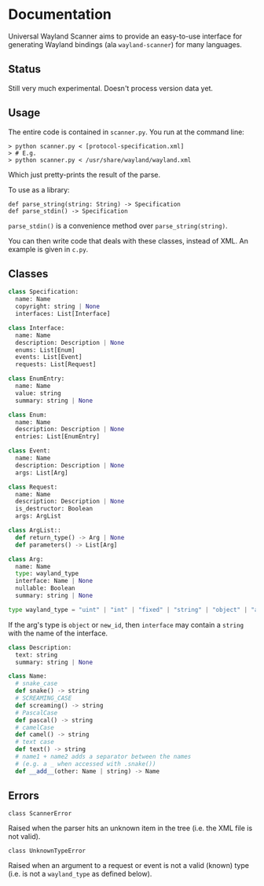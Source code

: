 # Documentation

Universal Wayland Scanner aims to provide an easy-to-use interface for generating Wayland bindings (ala `wayland-scanner`) for many languages.

## Status

Still very much experimental. Doesn't process version data yet.

## Usage

The entire code is contained in `scanner.py`. You run at the command line:

```
> python scanner.py < [protocol-specification.xml]
> # E.g.
> python scanner.py < /usr/share/wayland/wayland.xml
```

Which just pretty-prints the result of the parse.

To use as a library:

```
def parse_string(string: String) -> Specification
def parse_stdin() -> Specification
```

`parse_stdin()` is a convenience method over `parse_string(string)`.

You can then write code that deals with these classes, instead of XML. An example is given in `c.py`.


## Classes

```python
class Specification:
  name: Name
  copyright: string | None
  interfaces: List[Interface]
```

```python
class Interface:
  name: Name
  description: Description | None
  enums: List[Enum]
  events: List[Event]
  requests: List[Request]
```

```python
class EnumEntry:
  name: Name
  value: string
  summary: string | None

class Enum:
  name: Name
  description: Description | None
  entries: List[EnumEntry]
```

```python
class Event:
  name: Name
  description: Description | None
  args: List[Arg]
```

```python
class Request:
  name: Name
  description: Description | None
  is_destructor: Boolean
  args: ArgList

class ArgList::
  def return_type() -> Arg | None
  def parameters() -> List[Arg]

class Arg:
  name: Name
  type: wayland_type
  interface: Name | None
  nullable: Boolean
  summary: string | None

type wayland_type = "uint" | "int" | "fixed" | "string" | "object" | "array" | "fd"
```

If the arg's type is `object` or `new_id`, then `interface` may contain a `string` with the name of the interface.

```python
class Description:
  text: string
  summary: string | None
```
```python
class Name:
  # snake_case
  def snake() -> string
  # SCREAMING_CASE
  def screaming() -> string
  # PascalCase
  def pascal() -> string
  # camelCase
  def camel() -> string
  # text case
  def text() -> string
  # name1 + name2 adds a separator between the names
  # (e.g. a _ when accessed with .snake())
  def __add__(other: Name | string) -> Name
```

## Errors

```
class ScannerError
```

Raised when the parser hits an unknown item in the tree (i.e. the XML file is not valid).

```
class UnknownTypeError
```

Raised when an argument to a request or event is not a valid (known) type (i.e. is not a `wayland_type` as defined below).

